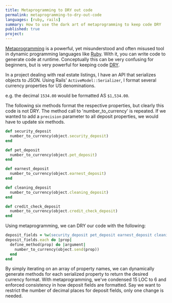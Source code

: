 ```yaml
---
title: Metaprogramming to DRY out code
permalink: metaprogramming-to-dry-out-code
languages: [ruby, rails]
summary: How to use the dark art of metaprogramming to keep code DRY
published: true 
project:
---
```


[Metaprogramming](http://rubymonk.com/learning/books/2-metaprogramming-ruby/chapters/32-introduction-to-metaprogramming/lessons/75-being-meta) is a powerful, yet misunderstood and often misused tool in dynamic programming languages like [Ruby](https://www.ruby-lang.org/en/). With it, you can write code to generate code at runtime. Conceptually this can be very confusing for beginners, but is very powerful for keeping code [DRY](http://en.wikipedia.org/wiki/Don't_repeat_yourself). 

In a project dealing with real estate listings, I have an API that serializes objects to JSON. Using Rails' `ActiveModel::Serializer`, I format several currency properties for US denominations. 

e.g. the decimal `1534.00` would be formatted AS `$1,534.00`.

The following six methods format the respective properties, but clearly this code is not DRY. The method call to 'number_to_currency' is repeated. If we wanted to add a `precision` parameter to all deposit properties, we would have to update six methods. 

```ruby
def security_deposit
  number_to_currency(object.security_deposit)
end

def pet_deposit
  number_to_currency(object.pet_deposit)
end

def earnest_deposit
  number_to_currency(object.earnest_deposit)
end

def cleaning_deposit
  number_to_currency(object.cleaning_deposit)
end

def credit_check_deposit
  number_to_currency(object.credit_check_deposit)
end
```

Using metaprogramming, we can DRY our code with the following:

```ruby
deposit_fields = %w(security_deposit pet_deposit earnest_deposit cleaning_deposit credit_check_deposit)
deposit_fields.each do |prop|
  define_method(prop) do |argument|
    number_to_currency(object.send(prop))
  end
end
```

By simply iterating on an array of property names, we can dynamically generate methods for each serialized property to return the desired currency format. With metaprogramming, we've condensed 15 LOC to 6 and enforced consistency in how deposit fields are formatted. Say we want to restrict the number of decimal places for deposit fields, only one change is needed. 
